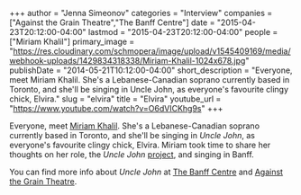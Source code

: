 +++
author = "Jenna Simeonov"
categories = "Interview"
companies = ["Against the Grain Theatre","The Banff Centre"]
date = "2015-04-23T20:12:00-04:00"
lastmod = "2015-04-23T20:12:00-04:00"
people = ["Miriam Khalil"]
primary_image = "https://res.cloudinary.com/schmopera/image/upload/v1545409169/media/webhook-uploads/1429834318338/Miriam-Khalil-1024x678.jpg"
publishDate = "2014-05-21T10:12:00-04:00"
short_description = "Everyone, meet Miriam Khalil. She&#039;s a Lebanese-Canadian soprano currently based in Toronto, and she&#039;ll be singing in Uncle John, as everyone&#039;s favourite clingy chick, Elvira."
slug = "elvira"
title = "Elvira"
youtube_url = "https://www.youtube.com/watch?v=O6dVICKhg9s"
+++

Everyone, meet [Miriam Khalil](https://twitter.com/SongbirdKhalil). She's a Lebanese-Canadian soprano currently based in Toronto, and she'll be singing in _Uncle John_, as everyone's favourite clingy chick, Elvira. Miriam took time to share her thoughts on her role, the _Uncle John_ [project](http://www.banffcentre.ca/programs/program.aspx?id=1457), and singing in Banff.

You can find more info about _Uncle John_ at [The Banff Centre](https://www.facebook.com/events/1494928980723400/) and [Against the Grain Theatre](https://www.facebook.com/AtGtheatre).
